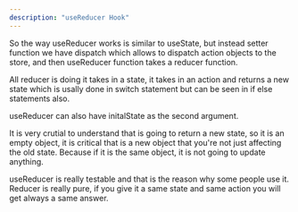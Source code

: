 ```yaml
---
description: "useReducer Hook"
---
```


So the way useReducer works is similar to useState, but instead setter function we have dispatch which allows to dispatch action objects to the store, and then useReducer function takes a reducer function.

All reducer is doing it takes in a state, it takes in an action and returns a new state which is usally done in switch statement but can be seen in if else statements also.

useReducer can also have initalState as the second argument.

It is very crutial to understand that is going to return a new state, so it is an empty object, it is critical that is a new object that you're not just affecting the old state. Because if it is the same object, it is not going to update anything.

useReducer is really testable and that is the reason why some people use it. Reducer is really pure, if you give it a same state and same action you will get always a same answer.
